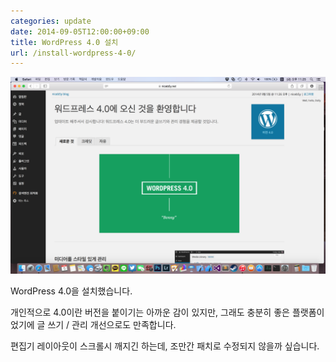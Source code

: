 ```yaml
---
categories: update
date: 2014-09-05T12:00:00+09:00
title: WordPress 4.0 설치
url: /install-wordpress-4-0/
---
```


![WordPress 4.0](01.png)

WordPress 4.0을 설치했습니다.

개인적으로 4.0이란 버전을 붙이기는 아까운 감이 있지만, 그래도 충분히 좋은 플랫폼이었기에 글 쓰기 / 관리 개선으로도 만족합니다.

편집기 레이아웃이 스크롤시 깨지긴 하는데, 조만간 패치로 수정되지 않을까 싶습니다.
